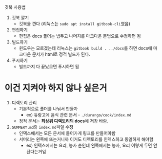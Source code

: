 깃북 사용법

1. 깃북 깔기
    - 깃북을 깐다 (리눅스는 `sudo apt install gitbook-cli`였음)
2. 편집하기
    - 편집은 docs 폴더는 냅두고 나머지를 마크다운 문법으로 수정하면 됨
3. 빌드하기
    - 윈도우는 모르겠는데 리눅스는 `gitbook build . ../docs`를 하면 docs에 마크다운 문서가 html로 정적 빌드가 된다.
4. 푸시하기
    - 빌드까지 다 끝났으면 푸시하면 됨

# 이건 지켜야 하지 않나 싶은거
1. 디렉토리 관리
    - 기본적으로 폴더를 나눠서 만들자
        - ex) 듀랑고에 음식 관련 문서 - `./durango/cook/index.md`
    - 정적 문서는 **최상위 디렉토리의 docs**에 저장 바람.
2. `SUMMERY.md`와 `index.md`파일 수정
    - 인덱스에서는 모든 문서에 들어가게 링크를 만들어야함
    - 서머리는 왼쪽에 뜨는거니까 이거도 디렉토리를 인덱스하고 동일하게 해야함
        - ex) 인덱스에서는 요리, 농사 순인데 왼쪽에서는 농사, 요리 이렇게 두면 안된다는거임